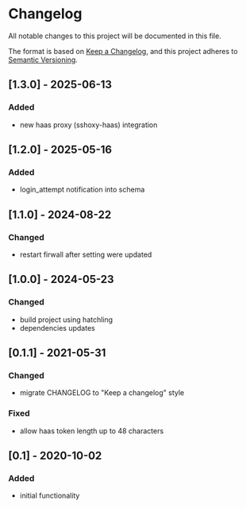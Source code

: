 # Changelog
All notable changes to this project will be documented in this file.

The format is based on [Keep a Changelog](https://keepachangelog.com/en/1.0.0/),
and this project adheres to [Semantic Versioning](https://semver.org/spec/v2.0.0.html).

## [1.3.0] - 2025-06-13
### Added
- new haas proxy (sshoxy-haas) integration

## [1.2.0] - 2025-05-16
### Added
- login_attempt notification into schema

## [1.1.0] - 2024-08-22
### Changed
- restart firwall after setting were updated

## [1.0.0] - 2024-05-23
### Changed
- build project using hatchling
- dependencies updates

## [0.1.1] - 2021-05-31
### Changed
- migrate CHANGELOG to "Keep a changelog" style

### Fixed
- allow haas token length up to 48 characters

## [0.1] - 2020-10-02
### Added
- initial functionality
